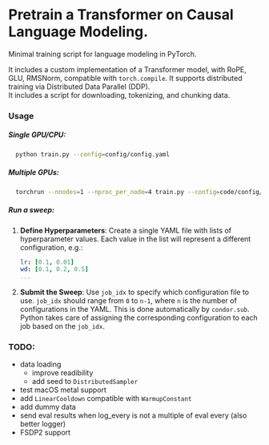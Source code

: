 # Pretrain a Transformer on Causal Language Modeling.
Minimal training script for language modeling in PyTorch. 

It includes a custom implementation of a Transformer model, with RoPE, GLU, RMSNorm, compatible with `torch.compile`. 
It supports distributed training via Distributed Data Parallel (DDP). \
It includes a script for downloading, tokenizing, and chunking data.

### Usage

##### Single GPU/CPU:
```bash
  python train.py --config=config/config.yaml
```
##### Multiple GPUs:
```bash
  torchrun --nnodes=1 --nproc_per_node=4 train.py --config=code/config/sweep.yaml
```

##### Run a sweep:

1. **Define Hyperparameters**:
  Create a single YAML file with lists of hyperparameter values. Each value in the list will represent a different configuration, e.g.:
   ```yaml
   lr: [0.1, 0.01]
   wd: [0.1, 0.2, 0.5]
   ...
   ```
2. **Submit the Sweep**: 
  Use `job_idx` to specify which configuration file to use. `job_idx` should range from `0` to `n-1`, where `n` is the number of configurations in the YAML. This is done automatically by `condor.sub`. Python takes care of assigning the corresponding configuration to each job based on the `job_idx`.


### TODO:
- data loading
  - improve readibility
  - add seed to `DistributedSampler`
- test macOS metal support
- add `LinearCooldown` compatible with `WarmupConstant`
- add dummy data
- send eval results when log_every is not a multiple of eval every (also better logger)
- FSDP2 support

